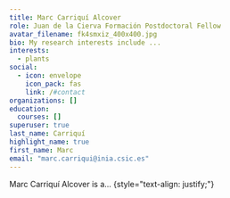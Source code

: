 ```yaml
---
title: Marc Carriquí Alcover
role: Juan de la Cierva Formación Postdoctoral Fellow
avatar_filename: fk4smxiz_400x400.jpg
bio: My research interests include ...
interests:
  - plants
social:
  - icon: envelope
    icon_pack: fas
    link: /#contact
organizations: []
education:
  courses: []
superuser: true
last_name: Carriquí
highlight_name: true
first_name: Marc
email: "marc.carriqui@inia.csic.es"
---
```

Marc Carriquí Alcover is a...
{style="text-align: justify;"}
